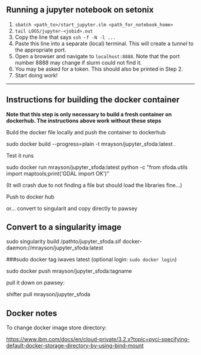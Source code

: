 ## Running a jupyter notebook on setonix

1. `sbatch <path_to>/start_jupyter.slm <path_for_notebook_home>`
2. `tail LOGS/jupyter-<jobid>.out`
3. Copy the line that says `ssh -f -N -l ...`
4. Paste this line into a separate (local) terminal. This will create a *tunnel* to the appropriate port.
5. Open a browser and navigate to `localhost:8888`. Note that the port number 8888 may change if slurm could not find it.
6. You may be asked for a token. This should also be printed in Step 2.
7. Start doing work!


---

## Instructions for building the docker container

**Note that this step is only necessary to build a fresh container on dockerhub. The instructions above work without these steps**

Build the docker file locally and push the container to dockerhub

sudo docker build --progress=plain -t mrayson/jupyter_sfoda:latest .

Test it runs

sudo docker run mrayson/jupyter_sfoda:latest python -c "from sfoda.utils import maptools;print('GDAL import OK')"

(It will crash due to not finding a file but should load the libraries fine...)

Push to docker hub

or... convert to singularit and copy directly to pawsey

## Convert to a singularity image

sudo singularity build /pathto/jupyter_sfoda.sif docker-daemon://mrayson/jupyter_sfoda:latest

###sudo docker tag iwaves latest
(optional login: `sudo docker login`)

sudo docker push mrayson/jupyter_sfoda:tagname

pull it down on pawsey:

shifter pull mrayson/jupyter_sfoda

## Docker notes

To change docker image store directory:

https://www.ibm.com/docs/en/cloud-private/3.2.x?topic=pyci-specifying-default-docker-storage-directory-by-using-bind-mount
